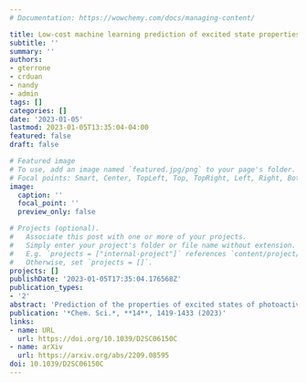 ```yaml
---
# Documentation: https://wowchemy.com/docs/managing-content/

title: Low-cost machine learning prediction of excited state properties of iridium-centered phosphors	
subtitle: ''
summary: ''
authors:
- gterrone
- crduan
- nandy
- admin
tags: []
categories: []
date: '2023-01-05'
lastmod: 2023-01-05T13:35:04-04:00
featured: false
draft: false

# Featured image
# To use, add an image named `featured.jpg/png` to your page's folder.
# Focal points: Smart, Center, TopLeft, Top, TopRight, Left, Right, BottomLeft, Bottom, BottomRight.
image:
  caption: ''
  focal_point: ''
  preview_only: false

# Projects (optional).
#   Associate this post with one or more of your projects.
#   Simply enter your project's folder or file name without extension.
#   E.g. `projects = ["internal-project"]` references `content/project/deep-learning/index.md`.
#   Otherwise, set `projects = []`.
projects: []
publishDate: '2023-01-05T17:35:04.176568Z'
publication_types:
- '2'
abstract: 'Prediction of the properties of excited states of photoactive iridium complexes challenges ab initio methods such as time-dependent density functional theory (TDDFT) both from the perspectives of accuracy and of computational cost, complicating high-throughput virtual screening (HTVS). We instead leverage low-cost machine learning (ML) models and experimental data for 1,380 iridium complexes to perform these prediction tasks. We find the best-performing and most transferable models to be those trained on electronic structure features from low-cost density functional theory tight binding calculations. Using artificial neural network (ANN) models, we predict the mean emission energy of phosphorescence, the excited state lifetime, and the emission spectral integral with accuracy competitive with or superseding that of TDDFT. We conduct feature importance analysis to determine that high cyclometalating ligand ionization potential correlates to high Em50/50, while high ancillary ligand ionization potential correlates to low lifetime and low spectral integral. As a demonstration of how our ML models can be used for HTVS and the acceleration of chemical discovery, we curate a set of novel hypothetical iridium complexes and use uncertainty-controlled predictions to identify promising ligands for the design of new phosphors while retaining confidence in the quality of the ANN predictions.'
publication: '*Chem. Sci.*, **14**, 1419-1433 (2023)'
links:
- name: URL
  url: https://doi.org/10.1039/D2SC06150C
- name: arXiv
  url: https://arxiv.org/abs/2209.08595
doi: 10.1039/D2SC06150C
---
```

